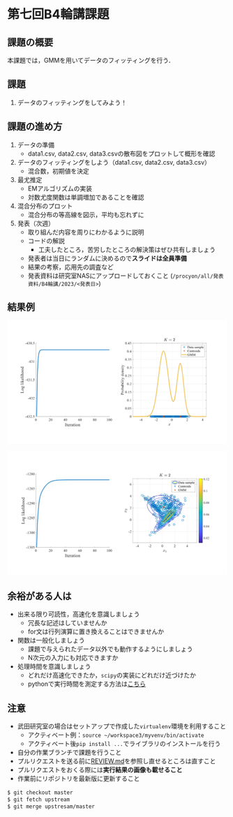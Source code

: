 # 第七回B4輪講課題

## 課題の概要

本課題では，GMMを用いてデータのフィッティングを行う．

## 課題

1. データのフィッティングをしてみよう！

## 課題の進め方

1. データの準備
   - data1.csv, data2.csv, data3.csvの散布図をプロットして概形を確認
2. データのフィッティングをしよう（data1.csv, data2.csv, data3.csv）
   - 混合数，初期値を決定
3. 最尤推定
   - EMアルゴリズムの実装
   - 対数尤度関数は単調増加であることを確認
4. 混合分布のプロット
   - 混合分布の等高線を図示，平均も忘れずに
5. 発表（次週）
   - 取り組んだ内容を周りにわかるように説明
   - コードの解説
     - 工夫したところ，苦労したところの解決策はぜひ共有しましょう
   - 発表者は当日にランダムに決めるので**スライドは全員準備**
   - 結果の考察，応用先の調査など
   - 発表資料は研究室NASにアップロードしておくこと (`/procyon/all/発表資料/B4輪講/2023/<発表日>`)

## 結果例

![result1](./figs/result1.png)

![result2](./figs/result2.png)

## 余裕がある人は

- 出来る限り可読性，高速化を意識しましょう
  - 冗長な記述はしていませんか
  - for文は行列演算に置き換えることはできませんか
- 関数は一般化しましょう
  - 課題で与えられたデータ以外でも動作するようにしましょう
  - N次元の入力にも対応できますか
- 処理時間を意識しましょう
  - どれだけ高速化できたか，`scipy`の実装にどれだけ近づけたか
  - pythonで実行時間を測定する方法は[こちら](http://st-hakky.hatenablog.com/entry/2018/01/26/214255)

## 注意

- 武田研究室の場合はセットアップで作成した`virtualenv`環境を利用すること
  - アクティベート例：`source ~/workspace3/myvenv/bin/activate`
  - アクティベート後`pip install ...`でライブラリのインストールを行う
- 自分の作業ブランチで課題を行うこと
- プルリクエストを送る前に[REVIEW.md](https://github.com/TakedaLab/B4Lecture/blob/master/REVIEW.md)を参照し直せるところは直すこと
- プルリクエストをおくる際には**実行結果の画像も載せること**
- 作業前にリポジトリを最新版に更新すること

```
$ git checkout master
$ git fetch upstream
$ git merge upstresam/master
```
